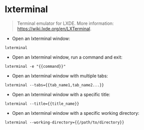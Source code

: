 # lxterminal

> Terminal emulator for LXDE.
> More information: <https://wiki.lxde.org/en/LXTerminal>.

- Open an lxterminal window:

`lxterminal`

- Open an lxterminal window, run a command and exit:

`lxterminal -e "{{command}}"`

- Open an lxterminal window with multiple tabs:

`lxterminal --tabs={{tab_name1,tab_name2...}}`

- Open an lxterminal window with a specific title:

`lxterminal --title={{title_name}}`

- Open an lxterminal window with a specific working directory:

`lxterminal --working-directory={{/path/to/directory}}`
